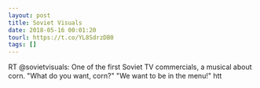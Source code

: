 ```yaml
---
layout: post
title: Soviet Visuals
date: 2018-05-16 00:01:20
tourl: https://t.co/YL8SdrzDB0
tags: []
---
```

RT @sovietvisuals: One of the first Soviet TV commercials, a musical about corn. "What do you want, corn?" "We want to be in the menu!" htt
